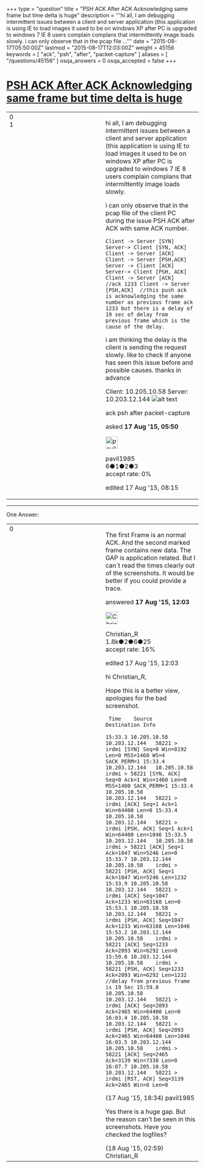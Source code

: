 +++
type = "question"
title = "PSH ACK After ACK Acknowledging same frame but time delta is huge"
description = '''hi all, I am debugging intermittent issues between a client and server application (this application is using IE to load images it used to be on windows XP after PC is upgraded to windows 7 IE 8 users complain complans that intermittently image loads slowly. i can only observe that in the pcap file ...'''
date = "2015-08-17T05:50:00Z"
lastmod = "2015-08-17T12:03:00Z"
weight = 45156
keywords = [ "ack", "psh", "after", "packet-capture" ]
aliases = [ "/questions/45156" ]
osqa_answers = 0
osqa_accepted = false
+++

<div class="headNormal">

# [PSH ACK After ACK Acknowledging same frame but time delta is huge](/questions/45156/psh-ack-after-ack-acknowledging-same-frame-but-time-delta-is-huge)

</div>

<div id="main-body">

<div id="askform">

<table id="question-table" style="width:100%;"><colgroup><col style="width: 50%" /><col style="width: 50%" /></colgroup><tbody><tr class="odd"><td style="width: 30px; vertical-align: top"><div class="vote-buttons"><div id="post-45156-score" class="post-score" title="current number of votes">0</div><div id="favorite-count" class="favorite-count">1</div></div></td><td><div id="item-right"><div class="question-body"><p>hi all, I am debugging intermittent issues between a client and server application (this application is using IE to load images it used to be on windows XP after PC is upgraded to windows 7 IE 8 users complain complans that intermittently image loads slowly.</p><p>i can only observe that in the pcap file of the client PC during the issue PSH ACK after ACK with same ACK number.</p><p><code>Client -&gt; Server [SYN] Server-&gt; Client [SYN, ACK] Client -&gt; Server [ACK]  Client -&gt; Server [PSH,ACK]  Server -&gt; Client [ACK]  Server-&gt; Client [PSH, ACK] Client -&gt; Server [ACK]  //ack 1233 Client -&gt; Server [PSH,ACK]  //this push ack is acknowledging the same number as previous frame ack 1233 but there is a delay of 19 sec of delay from previous frame which is the cause of the delay.</code></p><p>i am thinking the delay is the client is sending the request slowly. like to check if anyone has seen this issue before and possible causes. thanks in advance</p><p>Client: 10.205.10.58 Server: 10.203.12.144 <img src="https://osqa-ask.wireshark.org/upfiles/P_20150817_202749_F97oZ8I.jpg" alt="alt text" /></p></div><div id="question-tags" class="tags-container tags">ack psh after packet-capture</div><div id="question-controls" class="post-controls"></div><div class="post-update-info-container"><div class="post-update-info post-update-info-user"><p>asked <strong>17 Aug '15, 05:50</strong></p><img src="https://secure.gravatar.com/avatar/9953270910610f76ef959de74c5e3977?s=32&amp;d=identicon&amp;r=g" class="gravatar" width="32" height="32" alt="pavil1985&#39;s gravatar image" /><p>pavil1985<br />
<span class="score" title="6 reputation points">6</span><span title="1 badges"><span class="badge1">●</span><span class="badgecount">1</span></span><span title="2 badges"><span class="silver">●</span><span class="badgecount">2</span></span><span title="3 badges"><span class="bronze">●</span><span class="badgecount">3</span></span><br />
<span class="accept_rate" title="Rate of the user&#39;s accepted answers">accept rate:</span> <span title="pavil1985 has no accepted answers">0%</span></p></img></div><div class="post-update-info post-update-info-edited"><p>edited 17 Aug '15, 08:15</p></div></div><div id="comments-container-45156" class="comments-container"></div><div id="comment-tools-45156" class="comment-tools"></div><div class="clear"></div><div id="comment-45156-form-container" class="comment-form-container"></div><div class="clear"></div></div></td></tr></tbody></table>

------------------------------------------------------------------------

<div class="tabBar">

<span id="sort-top"></span>

<div class="headQuestions">

One Answer:

</div>

</div>

<span id="45164"></span>

<div id="answer-container-45164" class="answer">

<table style="width:100%;"><colgroup><col style="width: 50%" /><col style="width: 50%" /></colgroup><tbody><tr class="odd"><td style="width: 30px; vertical-align: top"><div class="vote-buttons"><div id="post-45164-score" class="post-score" title="current number of votes">0</div></div></td><td><div class="item-right"><div class="answer-body"><p>The first Frame is an normal ACK. And the second marked frame contains new data. The GAP is application related. But I can´t read the times clearly out of the screenshots. It would be better if you could provide a trace.</p></div><div class="answer-controls post-controls"></div><div class="post-update-info-container"><div class="post-update-info post-update-info-user"><p>answered <strong>17 Aug '15, 12:03</strong></p><img src="https://secure.gravatar.com/avatar/3b24b339fc62fb46dced6a443d3202ea?s=32&amp;d=identicon&amp;r=g" class="gravatar" width="32" height="32" alt="Christian_R&#39;s gravatar image" /><p>Christian_R<br />
<span class="score" title="1830 reputation points"><span>1.8k</span></span><span title="2 badges"><span class="badge1">●</span><span class="badgecount">2</span></span><span title="6 badges"><span class="silver">●</span><span class="badgecount">6</span></span><span title="25 badges"><span class="bronze">●</span><span class="badgecount">25</span></span><br />
<span class="accept_rate" title="Rate of the user&#39;s accepted answers">accept rate:</span> <span title="Christian_R has 25 accepted answers">16%</span></p></div><div class="post-update-info post-update-info-edited"><p>edited 17 Aug '15, 12:03</p></div></div><div id="comments-container-45164" class="comments-container"><span id="45180"></span><div id="comment-45180" class="comment"><div id="post-45180-score" class="comment-score"></div><div class="comment-text"><p>hi Christian_R,</p><p>Hope this is a better view, apologies for the bad screenshot.</p><p><code> Time    Source          Destination Info</code></p><p><code></code></p><p><code>15:33.3 10.205.10.58    10.203.12.144   58221 &gt; irdmi [SYN] Seq=0 Win=8192 Len=0 MSS=1460 WS=4 SACK_PERM=1 15:33.4 10.203.12.144   10.205.10.58    irdmi &gt; 58221 [SYN, ACK] Seq=0 Ack=1 Win=1460 Len=0 MSS=1400 SACK_PERM=1 15:33.4 10.205.10.58    10.203.12.144   58221 &gt; irdmi [ACK] Seq=1 Ack=1 Win=64400 Len=0 15:33.4 10.205.10.58    10.203.12.144   58221 &gt; irdmi [PSH, ACK] Seq=1 Ack=1 Win=64400 Len=1046 15:33.5 10.203.12.144   10.205.10.58    irdmi &gt; 58221 [ACK] Seq=1 Ack=1047 Win=5246 Len=0 15:33.7 10.203.12.144   10.205.10.58    irdmi &gt; 58221 [PSH, ACK] Seq=1 Ack=1047 Win=5246 Len=1232 15:33.9 10.205.10.58    10.203.12.144   58221 &gt; irdmi [ACK] Seq=1047 Ack=1233 Win=63168 Len=0 15:53.1 10.205.10.58    10.203.12.144   58221 &gt; irdmi [PSH, ACK] Seq=1047 Ack=1233 Win=63168 Len=1046 15:53.2 10.203.12.144   10.205.10.58    irdmi &gt; 58221 [ACK] Seq=1233 Ack=2093 Win=6292 Len=0 15:59.6 10.203.12.144   10.205.10.58    irdmi &gt; 58221 [PSH, ACK] Seq=1233 Ack=2093 Win=6292 Len=1232 //delay from previous frame is 19 Sec 15:59.8 10.205.10.58    10.203.12.144   58221 &gt; irdmi [ACK] Seq=2093 Ack=2465 Win=64400 Len=0 16:03.4 10.205.10.58    10.203.12.144   58221 &gt; irdmi [PSH, ACK] Seq=2093 Ack=2465 Win=64400 Len=1046 16:03.5 10.203.12.144   10.205.10.58    irdmi &gt; 58221 [ACK] Seq=2465 Ack=3139 Win=7338 Len=0 16:07.7 10.205.10.58    10.203.12.144   58221 &gt; irdmi [RST, ACK] Seq=3139 Ack=2465 Win=0 Len=0</code></p></div><div id="comment-45180-info" class="comment-info"><span class="comment-age">(17 Aug '15, 18:34)</span> pavil1985</div></div><span id="45189"></span><div id="comment-45189" class="comment"><div id="post-45189-score" class="comment-score"></div><div class="comment-text"><p>Yes there is a huge gap. But the reason can't be seen in this screenshots. Have you checked the logfiles?</p></div><div id="comment-45189-info" class="comment-info"><span class="comment-age">(18 Aug '15, 02:59)</span> Christian_R</div></div></div><div id="comment-tools-45164" class="comment-tools"></div><div class="clear"></div><div id="comment-45164-form-container" class="comment-form-container"></div><div class="clear"></div></div></td></tr></tbody></table>

</div>

<div class="paginator-container-left">

</div>

</div>

</div>

